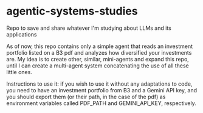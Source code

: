 # agentic-systems-studies
Repo to save and share whatever I'm studying about LLMs and its applications

As of now, this repo contains only a simple agent that reads an investment portfolio listed on a B3 pdf and analyzes how diversified your investments are. My idea is to create other, similar, mini-agents and expand this repo, until I can create a multi-agent system  concatenating the use of all these little ones.

Instructions to use it: if you wish to use it without any adaptations to code, you need to have an investment portfolio from B3 and a Gemini API key, and you should export them (or their path, in the case of the pdf) as environment variables called PDF_PATH and GEMINI_API_KEY, respectively.
